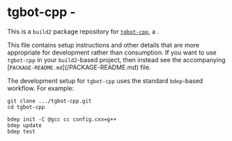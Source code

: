# tgbot-cpp - <SUMMARY>

This is a `build2` package repository for [`tgbot-cpp`](https://<UPSTREAM-URL>),
a <SUMMARY-OF-FUNCTIONALITY>.

This file contains setup instructions and other details that are more
appropriate for development rather than consumption. If you want to use
`tgbot-cpp` in your `build2`-based project, then instead see the accompanying
[`PACKAGE-README.md`](<PACKAGE>/PACKAGE-README.md) file.

The development setup for `tgbot-cpp` uses the standard `bdep`-based workflow.
For example:

```
git clone .../tgbot-cpp.git
cd tgbot-cpp

bdep init -C @gcc cc config.cxx=g++
bdep update
bdep test
```
